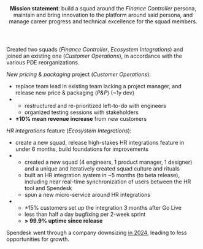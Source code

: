 <header><b>Mission statement</b>: build a squad around the <i>Finance Controller</i> persona, maintain and bring innovation to the platform around said persona, and manage career progress and technical excellence for the squad members.</header>

Created two squads (_Finance Controller_, _Ecosystem Integrations_) and joined an existing one (_Customer Operations_), in accordance with the various PDE reorganizations.

_New pricing & packaging_ project (_Customer Operations_):

<ul class="car">
<li>replace team lead in existing team lacking a project manager, and release new price & packaging (<i>P&P</i>) (~1y dev)</li>
<li>

  - restructured and re-prioritized left-to-do with engineers
  - organized testing sessions with stakeholders

</li>
<li><strong>±10% mean revenue increase</strong> from new customers</li>
</ul>

_HR integrations_ feature (_Ecosystem Integrations_):

<ul class="car">
  <li>create a new squad, release high-stakes HR integrations feature in under 6 months, build foundations for improvements</li>
  <li>

  - created a new squad (4 engineers, 1 product manager, 1 designer) and a unique and iteratively created squad culture and rituals
  - built an HR integration system in ~5 months (to beta release), including near real-time synchronization of users between the HR tool and Spendesk
  - spun a new micro-service around HR integrations

  </li>
  <li>

  - ±15% customers set up the integration 3 months after Go Live
  - less than half a day bugfixing per 2-week sprint
  - **\> 99.9% uptime since release**
  
  </li>
</ul>

<footer>

Spendesk went through a company downsizing <a href="https://www.lesechos.fr/start-up/ecosysteme/french-tech-la-licorne-spendesk-taille-dans-ses-effectifs-2119722" target="_blank">in 2024</a>, leading to less opportunities for growth.

</footer>
